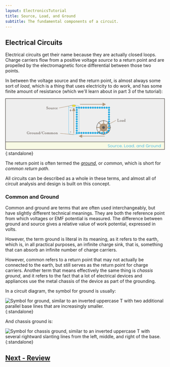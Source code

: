 ```yaml
---
layout: ElectronicsTutorial
title: Source, Load, and Ground
subtitle: The fundamental components of a circuit.
---
```


## Electrical Circuits

Electrical circuits get their name because they are actually closed loops. Charge carriers flow from a positive voltage _source_ to a return point and are propelled by the electromagnetic force differential between those two points.

In between the voltage source and the return point, is almost always some sort of _load_, which is a thing that uses electricity to do work, and has some finite amount of resistance (which we'll learn about in part 3 of the tutorial):

![Illustration of a circuit showing a positive battery terminal as the source, the item doing work as the load, and the negative battery terminal as the ground or common.](../Support_Files/Source_Load_Ground.svg){:standalone}

The return point is often termed the [_ground_](https://en.wikipedia.org/wiki/Ground_(electricity)), or _common_, which is short for _common return path_.

All circuits can be described as a whole in these terms, and almost all of circuit analysis and design is built on this concept.

### Common and Ground

Common and ground are terms that are often used interchangeably, but have slightly different technical meanings. They are both the reference point from which voltages or EMF potential is measured. The difference between ground and source gives a relative value of work potential, expressed in volts.

However, the term ground is literal in its meaning, as it refers to the earth, which is, in all practical purposes, an infinite charge sink, that is, something that can absorb an infinite number of charge carriers.

However, common refers to a return point that may not actually be connected to the earth, but still serves as the return point for charge carriers. Another term that means effectively the same thing is _chassis ground_, and it refers to the fact that a lot of electrical devices and appliances use the metal chassis of the device as part of the grounding.

In a circuit diagram, the symbol for ground is usually:

![Symbol for ground, similar to an inverted uppercase T with two additional parallel base lines that are increasingly smaller.](/Common_Files/Circuit_Symbols/Ground.svg){:standalone}

And chassis ground is:

![Symbol for chassis ground, similar to an inverted uppercase T with several rightward slanting lines from the left, middle, and right of the base.](/Common_Files/Circuit_Symbols/Chassis_Ground.svg){:standalone}


## [Next - Review](../Review)
